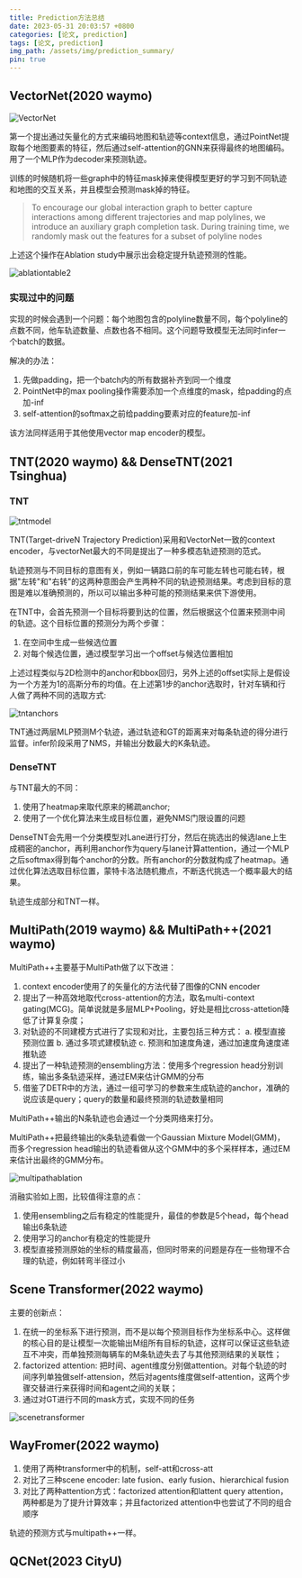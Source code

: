 ```yaml
---
title: Prediction方法总结
date: 2023-05-31 20:03:57 +0800
categories: [论文, prediction]
tags: [论文, prediction]
img_path: /assets/img/prediction_summary/
pin: true
---
```


## VectorNet(2020 waymo)

![VectorNet](vector_net.png)

第一个提出通过矢量化的方式来编码地图和轨迹等context信息，通过PointNet提取每个地图要素的特征，然后通过self-attention的GNN来获得最终的地图编码。用了一个MLP作为decoder来预测轨迹。

训练的时候随机将一些graph中的特征mask掉来使得模型更好的学习到不同轨迹和地图的交互关系，并且模型会预测mask掉的特征。

> To encourage our global interaction graph to better capture interactions among different trajectories and map polylines, we introduce an auxiliary graph completion task.
During training time, we randomly mask out the features
for a subset of polyline nodes

上述这个操作在Ablation study中展示出会稳定提升轨迹预测的性能。

![ablationtable2](ablation_table2.png)

### 实现过中的问题

实现的时候会遇到一个问题：每个地图包含的polyline数量不同，每个polyline的点数不同，他车轨迹数量、点数也各不相同。这个问题导致模型无法同时infer一个batch的数据。

解决的办法：

1. 先做padding，把一个batch内的所有数据补齐到同一个维度
2. PointNet中的max pooling操作需要添加一个点维度的mask，给padding的点加-inf
3. self-attention的softmax之前给padding要素对应的feature加-inf

该方法同样适用于其他使用vector map encoder的模型。

## TNT(2020 waymo) && DenseTNT(2021 Tsinghua)

### TNT

![tntmodel](tnt_model.png)

TNT(Target-driveN Trajectory Prediction)采用和VectorNet一致的context encoder，与vectorNet最大的不同是提出了一种多模态轨迹预测的范式。

轨迹预测与不同目标的意图有关，例如一辆路口前的车可能左转也可能右转，根据"左转"和"右转"的这两种意图会产生两种不同的轨迹预测结果。考虑到目标的意图是难以准确预测的，所以可以输出多种可能的预测结果来供下游使用。

在TNT中，会首先预测一个目标将要到达的位置，然后根据这个位置来预测中间的轨迹。这个目标位置的预测分为两个步骤：

1. 在空间中生成一些候选位置
2. 对每个候选位置，通过模型学习出一个offset与候选位置相加

上述过程类似与2D检测中的anchor和bbox回归，另外上述的offset实际上是假设为一个方差为1的高斯分布的均值。在上述第1步的anchor选取时，针对车辆和行人做了两种不同的选取方式:

![tntanchors](tnt_anchors.png)

TNT通过两层MLP预测M个轨迹，通过轨迹和GT的距离来对每条轨迹的得分进行监督。infer阶段采用了NMS，并输出分数最大的K条轨迹。

### DenseTNT

与TNT最大的不同：

1. 使用了heatmap来取代原来的稀疏anchor;
2. 使用了一个优化算法来生成目标位置，避免NMS门限设置的问题

DenseTNT会先用一个分类模型对Lane进行打分，然后在挑选出的候选lane上生成稠密的anchor，再利用anchor作为query与lane计算attention，通过一个MLP之后softmax得到每个anchor的分数。所有anchor的分数就构成了heatmap。通过优化算法选取目标位置，蒙特卡洛法随机撒点，不断迭代挑选一个概率最大的结果。

轨迹生成部分和TNT一样。

## MultiPath(2019 waymo) && MultiPath++(2021 waymo)

MultiPath++主要基于MultiPath做了以下改进：

1. context encoder使用了的矢量化的方法代替了图像的CNN encoder
2. 提出了一种高效地取代cross-attention的方法，取名multi-context gating(MCG)。简单说就是多层MLP+Pooling，好处是相比cross-attetion降低了计算复杂度；
3. 对轨迹的不同建模方式进行了实现和对比，主要包括三种方式：
   a. 模型直接预测位置
   b. 通过多项式建模轨迹
   c. 预测和加速度角速，通过加速度角速度递推轨迹
4. 提出了一种轨迹预测的ensembling方法：使用多个regression head分别训练，输出多条轨迹采样，通过EM来估计GMM的分布
5. 借鉴了DETR中的方法，通过一组可学习的参数来生成轨迹的anchor，准确的说应该是query；query的数量和最终预测的轨迹数量相同

MultiPath++输出的N条轨迹也会通过一个分类网络来打分。

MultiPath++把最终输出的k条轨迹看做一个Gaussian Mixture Model(GMM)，而多个regression head输出的轨迹看做从这个GMM中的多个采样样本，通过EM来估计出最终的GMM分布。

![multipathablation](multipath++_ablation.png)

消融实验如上图，比较值得注意的点：

1. 使用ensembling之后有稳定的性能提升，最佳的参数是5个head，每个head输出6条轨迹
2. 使用学习的anchor有稳定的性能提升
3. 模型直接预测原始的坐标的精度最高，但同时带来的问题是存在一些物理不合理的轨迹，例如转弯半径过小

## Scene Transformer(2022 waymo)

主要的创新点：

1. 在统一的坐标系下进行预测，而不是以每个预测目标作为坐标系中心。这样做的核心目的是让模型一次能输出M组所有目标的轨迹，这样可以保证这些轨迹互不冲突，而单独预测每辆车的M条轨迹失去了与其他预测结果的关联性；
2. factorized attention: 把时间、agent维度分别做attention。对每个轨迹的时间序列单独做self-attension，然后对agents维度做self-attention，这两个步骤交替进行来获得时间和agent之间的关联；
3. 通过对GT进行不同的mask方式，实现不同的任务

![scenetransformer](scene_transformer.png)

## WayFromer(2022 waymo)

1. 使用了两种transformer中的机制，self-att和cross-att
2. 对比了三种scene encoder: late fusion、early fusion、hierarchical fusion
3. 对比了两种attention方式：factorized attention和lattent query attention，两种都是为了提升计算效率；并且factorized attention中也尝试了不同的组合顺序

轨迹的预测方式与multipath++一样。

## QCNet(2023 CityU)
